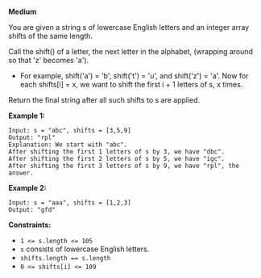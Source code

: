 **Medium**

You are given a string s of lowercase English letters and an integer array shifts of the same length.

Call the shift() of a letter, the next letter in the alphabet, (wrapping around so that 'z' becomes 'a').

- For example, shift('a') = 'b', shift('t') = 'u', and shift('z') = 'a'.
Now for each shifts[i] = x, we want to shift the first i + 1 letters of s, x times.

Return the final string after all such shifts to s are applied.

 

**Example 1:**
```
Input: s = "abc", shifts = [3,5,9]
Output: "rpl"
Explanation: We start with "abc".
After shifting the first 1 letters of s by 3, we have "dbc".
After shifting the first 2 letters of s by 5, we have "igc".
After shifting the first 3 letters of s by 9, we have "rpl", the answer.
```
**Example 2:**
```
Input: s = "aaa", shifts = [1,2,3]
Output: "gfd"
``` 

**Constraints:**

- `1 <= s.length <= 105`
- `s` consists of lowercase English letters.
- `shifts.length == s.length`
- `0 <= shifts[i] <= 109`
